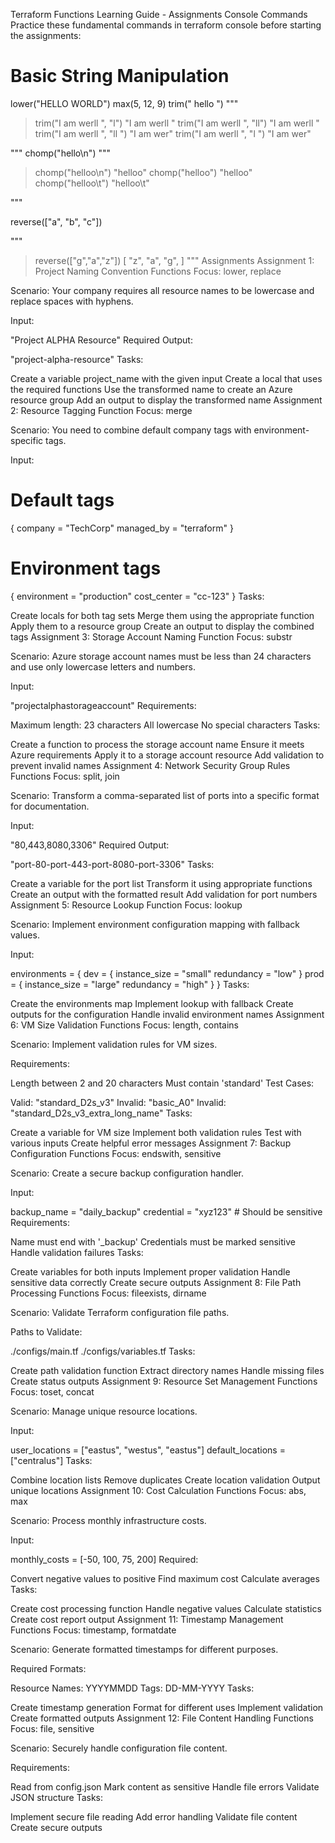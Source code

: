 Terraform Functions Learning Guide - Assignments
Console Commands
Practice these fundamental commands in terraform console before starting the assignments:

# Basic String Manipulation
lower("HELLO WORLD")
max(5, 12, 9)
trim("  hello  ")
"""
> trim("I am werll ", "l")
"I am werll "
> trim("I am werll ", "ll")
"I am werll "
> trim("I am werll ", "ll ")
"I am wer"
> trim("I am werll ", "l ")
"I am wer"


"""
chomp("hello\n")
"""
> chomp("helloo\n")
"helloo"
> chomp("helloo")
"helloo"
> chomp("helloo\t")
"helloo\t"

"""


reverse(["a", "b", "c"])

"""
> reverse(["g","a","z"])
[
  "z",
  "a",
  "g",
]
"""
Assignments
Assignment 1: Project Naming Convention
Functions Focus: lower, replace

Scenario:
Your company requires all resource names to be lowercase and replace spaces with hyphens.

Input:

"Project ALPHA Resource"
Required Output:

"project-alpha-resource"
Tasks:

Create a variable project_name with the given input
Create a local that uses the required functions
Use the transformed name to create an Azure resource group
Add an output to display the transformed name
Assignment 2: Resource Tagging
Function Focus: merge

Scenario:
You need to combine default company tags with environment-specific tags.

Input:

# Default tags
{
    company    = "TechCorp"
    managed_by = "terraform"
}

# Environment tags
{
    environment  = "production"
    cost_center = "cc-123"
}
Tasks:

Create locals for both tag sets
Merge them using the appropriate function
Apply them to a resource group
Create an output to display the combined tags
Assignment 3: Storage Account Naming
Function Focus: substr

Scenario:
Azure storage account names must be less than 24 characters and use only lowercase letters and numbers.

Input:

"projectalphastorageaccount"
Requirements:

Maximum length: 23 characters
All lowercase
No special characters
Tasks:

Create a function to process the storage account name
Ensure it meets Azure requirements
Apply it to a storage account resource
Add validation to prevent invalid names
Assignment 4: Network Security Group Rules
Functions Focus: split, join

Scenario:
Transform a comma-separated list of ports into a specific format for documentation.

Input:

"80,443,8080,3306"
Required Output:

"port-80-port-443-port-8080-port-3306"
Tasks:

Create a variable for the port list
Transform it using appropriate functions
Create an output with the formatted result
Add validation for port numbers
Assignment 5: Resource Lookup
Function Focus: lookup

Scenario:
Implement environment configuration mapping with fallback values.

Input:

environments = {
    dev = {
        instance_size = "small"
        redundancy    = "low"
    }
    prod = {
        instance_size = "large"
        redundancy    = "high"
    }
}
Tasks:

Create the environments map
Implement lookup with fallback
Create outputs for the configuration
Handle invalid environment names
Assignment 6: VM Size Validation
Functions Focus: length, contains

Scenario:
Implement validation rules for VM sizes.

Requirements:

Length between 2 and 20 characters
Must contain 'standard'
Test Cases:

Valid:    "standard_D2s_v3"
Invalid:  "basic_A0"
Invalid:  "standard_D2s_v3_extra_long_name"
Tasks:

Create a variable for VM size
Implement both validation rules
Test with various inputs
Create helpful error messages
Assignment 7: Backup Configuration
Functions Focus: endswith, sensitive

Scenario:
Create a secure backup configuration handler.

Input:

backup_name = "daily_backup"
credential  = "xyz123" # Should be sensitive
Requirements:

Name must end with '_backup'
Credentials must be marked sensitive
Handle validation failures
Tasks:

Create variables for both inputs
Implement proper validation
Handle sensitive data correctly
Create secure outputs
Assignment 8: File Path Processing
Functions Focus: fileexists, dirname

Scenario:
Validate Terraform configuration file paths.

Paths to Validate:

./configs/main.tf
./configs/variables.tf
Tasks:

Create path validation function
Extract directory names
Handle missing files
Create status outputs
Assignment 9: Resource Set Management
Functions Focus: toset, concat

Scenario:
Manage unique resource locations.

Input:

user_locations    = ["eastus", "westus", "eastus"]
default_locations = ["centralus"]
Tasks:

Combine location lists
Remove duplicates
Create location validation
Output unique locations
Assignment 10: Cost Calculation
Functions Focus: abs, max

Scenario:
Process monthly infrastructure costs.

Input:

monthly_costs = [-50, 100, 75, 200]
Required:

Convert negative values to positive
Find maximum cost
Calculate averages
Tasks:

Create cost processing function
Handle negative values
Calculate statistics
Create cost report output
Assignment 11: Timestamp Management
Functions Focus: timestamp, formatdate

Scenario:
Generate formatted timestamps for different purposes.

Required Formats:

Resource Names: YYYYMMDD
Tags: DD-MM-YYYY
Tasks:

Create timestamp generation
Format for different uses
Implement validation
Create formatted outputs
Assignment 12: File Content Handling
Functions Focus: file, sensitive

Scenario:
Securely handle configuration file content.

Requirements:

Read from config.json
Mark content as sensitive
Handle file errors
Validate JSON structure
Tasks:

Implement secure file reading
Add error handling
Validate file content
Create secure outputs